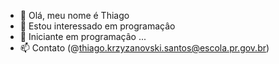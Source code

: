 - 👋 Olá, meu nome é Thiago
- 👀 Estou interessado em programaçâo
- 🌱 Iniciante em programaçâo ...
- 📫 Contato (@thiago.krzyzanovski.santos@escola.pr.gov.br)
